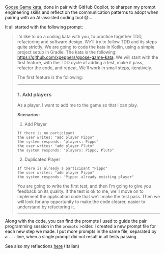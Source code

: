 [Goose Game kata](https://github.com/xpeppers/goose-game-kata), done in pair with GitHub Copilot, to sharpen my prompt engineering skills and reflect on the communication patterns to adopt when pairing with an AI-assisted coding tool 😄...

It all started with the following prompt:

> I'd like to do a coding kata with you, to practice together TDD, refactoring and software design.
We'll try to follow TDD and its steps quite strictly.
We are going to code the kata in Kotlin, using a simple project setup in Gradle.
The kata is the following: https://github.com/xpeppers/goose-game-kata.
We will start with the first feature, with the TDD cycle of adding a test, make it pass, refactor the code, and repeat.
We'll work in small steps, iteratively.
>
> The first feature is the following:
>
> ---
> ### 1. Add players
> As a player, I want to add me to the game so that I can play.
> 
> **Scenarios:**
> 1. Add Player
>   ```cucumber
>   If there is no participant
>   the user writes: "add player Pippo"
>   the system responds: "players: Pippo"
>   the user writes: "add player Pluto"
>   the system responds: "players: Pippo, Pluto"
>   ```
>
>2. Duplicated Player
>   ```cucumber
>   If there is already a participant "Pippo"
>   the user writes: "add player Pippo"
>   the system responds: "Pippo: already existing player"
>   ```
>
>You are going to write the first test, and then I'm going to give you feedback on its quality. 
>If the test is ok to me, we'll move on to implement the application code that we'll make the test pass.
>Then we will look for any opportunity to make the code clearer, easier to understand by refactoring it.
>
>---

Along with the code, you can find the prompts I used to guide the pair programming session in the `prompts` >older.
I created a new prompt file for each new step we made. I put more prompts in the same file, separated by a `---` line, when a single prompt did not result in all tests passing. 

See also my reflections [here](https://pierodibello.notion.site/Una-riflessione-sul-futuro-del-coding-partendo-da-un-coding-kata-svolto-assieme-a-Copilot-YouTu-9acc09de491a46c9a6aef5a2f8c519f0?pvs=74) (Italian)
